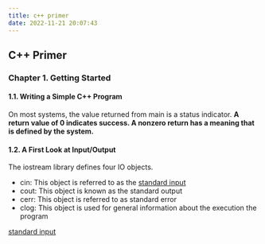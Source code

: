 ```yaml
---
title: c++ primer
date: 2022-11-21 20:07:43
---
```


## C++ Primer

### Chapter 1. Getting Started

#### 1.1. Writing a Simple C++ Program

On most systems, the value returned from main is a status indicator. **A return value of 0 indicates success. A nonzero return has a meaning that is defined by the system.**

#### 1.2. A First Look at Input/Output

The iostream library defines four IO objects. 

- cin: This object is referred to as the [standard input](#standard_input)
- cout: This object is known as the standard output
- cerr: This object is referred to as standard error
- clog: This object is used for general information about the execution the program

[standard input](#standard_input)
